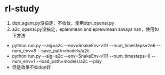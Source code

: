 # rl-study

1. dqn_agent.py没搞定，不收敛，使用dqn_openai.py
2. a2c_openai.py没搞定，eplenmean and eprewmean always nan，使用如下方法
  * python run.py --alg=a2c --env=SnakeEnv-v111 --num_timesteps=2e6 --num_env=8 --save_path=models/a2c
  * python run.py --alg=a2c --env=SnakeEnv-v111 --num_timesteps=0 --num_env=1 --load_path=models/a2c --play
  * 但是效果不如dqn好


